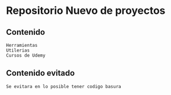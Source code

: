 # Repositorio Nuevo de proyectos

## Contenido
	Herramientas
	Utilerias
	Cursos de Udemy

## Contenido evitado
	Se evitara en lo posible tener codigo basura
	